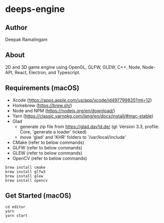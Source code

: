 # deeps-engine

## Author
Deepak Ramalingam

## About
2D and 3D game engine using OpenGL, GLFW, GLEW, C++, Node, Node-API, React, Electron, and Typescript.

## Requirements (macOS)

- Xcode (https://apps.apple.com/us/app/xcode/id497799835?mt=12)
- Homebrew (https://brew.sh/)
- Node and NPM (https://nodejs.org/en/download/)
- Yarn (https://classic.yarnpkg.com/lang/en/docs/install/#mac-stable)
- Glad
  - generate zip file from https://glad.dav1d.de/ (gl: Version 3.3, profile: Core, 'generate a loader' ticked)
  - move 'glad' and 'KHR' folders to '/usr/local/include'
- CMake (refer to below commands)
- GLFW (refer to below commands)
- GLEW (refer to below commands)
- OpenCV (refer to below commands)

```
brew install cmake
brew install glfw3
brew install glew
brew install opencv
```

## Get Started (macOS)

```
cd editor
yarn
yarn start
```
